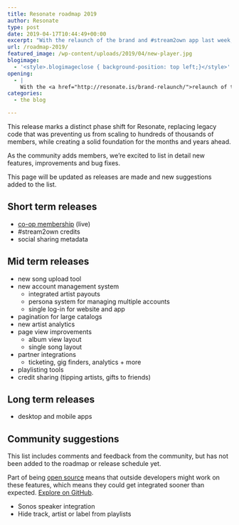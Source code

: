 ```yaml
---
title: Resonate roadmap 2019
author: Resonate
type: post
date: 2019-04-17T10:44:49+00:00
excerpt: "With the relaunch of the brand and #stream2own app last week, we're quite excited for the future development and growth of the platform. Here's the roadmap for 2019."
url: /roadmap-2019/
featured_image: /wp-content/uploads/2019/04/new-player.jpg
blogimage:
  - '<style>.blogimageclose { background-position: top left;}</style>'
opening:
  - |
    With the <a href="http://resonate.is/brand-relaunch/">relaunch of the brand</a> and #stream2own app last week, we're quite excited for the future development and growth of the platform.
categories:
  - the blog

---
```

This release marks a distinct phase shift for Resonate, replacing legacy code that was preventing us from scaling to hundreds of thousands of members, while creating a solid foundation for the months and years ahead.

As the community adds members, we&#8217;re excited to list in detail new features, improvements and bug fixes.

This page will be updated as releases are made and new suggestions added to the list.

## Short term releases

  * [co-op membership][1] (live)
  * #stream2own credits
  * social sharing metadata

## Mid term releases

  * new song upload tool
  * new account management system 
      * integrated artist payouts
      * persona system for managing multiple accounts
      * single log-in for website and app
  * pagination for large catalogs
  * new artist analytics
  * page view improvements 
      * album view layout
      * single song layout
  * partner integrations 
      * ticketing, gig finders, analytics + more
  * playlisting tools
  * credit sharing (tipping artists, gifts to friends)

## Long term releases

  * desktop and mobile apps

## Community suggestions

This list includes comments and feedback from the community, but has not been added to the roadmap or release schedule yet.

Part of being [open source][2] means that outside developers might work on these features, which means they could get integrated sooner than expected. <a href="https://github.com/resonatecoop" target="_blank" rel="noopener noreferrer">Explore on GitHub</a>.

  * Sonos speaker integration
  * Hide track, artist or label from playlists

 [1]: https://resonate.is/join/membership/
 [2]: http://resonate.is/going-open-source/